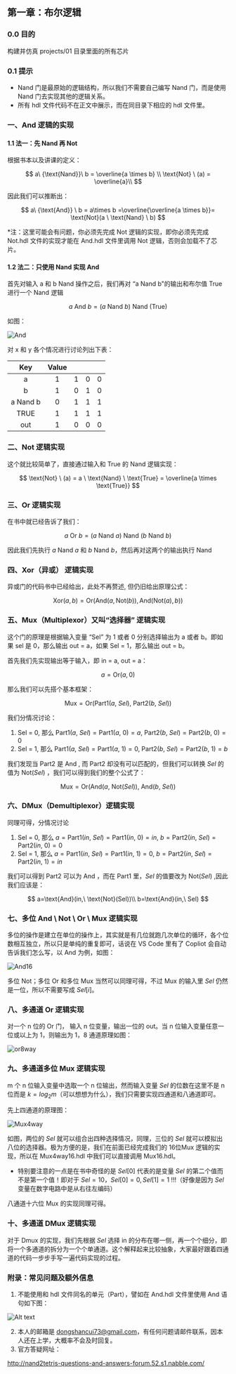 
## 第一章：布尔逻辑

### 0.0 目的

构建并仿真 projects/01 目录里面的所有芯片

### 0.1 提示

* Nand 门是最原始的逻辑结构，所以我们不需要自己编写 Nand 门，而是使用 Nand 门去实现其他的逻辑关系。
* 所有 hdl 文件代码不在正文中展示，而在同目录下相应的 hdl 文件里。

### 一、And 逻辑的实现

#### 1.1 法一：先 Nand 再 Not

根据书本以及讲课的定义：

$$
a\  {\text{Nand}}\ b = \overline{a \times b} \\
\text{Not} \ (a) = \overline{a}\\
$$

因此我们可以推断出：

$$
a\ {\text{And}} \ b = a\times b =\overline{\overline{a \times b}}= \text{Not}(a \ \text{Nand} \ b)
$$

*注：这里可能会有问题，你必须先完成 Not 逻辑的实现，即你必须先完成 Not.hdl 文件的实现才能在 And.hdl 文件里调用 Not 逻辑，否则会加载不了芯片。

#### 1.2 法二：只使用 Nand 实现 And

首先对输入 a 和 b Nand 操作之后，我们再对 “a Nand b"的输出和布尔值 True 进行一个 Nand 逻辑

$$
a\ {\text{And}} \ b = (a \ \text{Nand} \ b)\ \text{Nand}\ (\text{True})
$$

如图：

![And](figure\and_nand_2.svg)

对 x 和 y 各个情况进行讨论列出下表：

<div class="center">

|   Key   | Value |  |  |  |
| :------: | :---: | :-: | :-: | :-: |
|    a    |   1   | 1 | 0 | 0 |
|    b    |   1   | 0 | 1 | 0 |
| a Nand b |   0   | 1 | 1 | 1 |
|   TRUE   |   1   | 1 | 1 | 1 |
|   out   |   1   | 0 | 0 | 0 |

</div>

### 二、Not 逻辑实现

这个就比较简单了，直接通过输入和 True 的 Nand 逻辑实现：

$$
\text{Not} \ (a) = a \  \text{Nand} \ \text{True} = \overline{a \times \text{True}}
$$

### 三、Or 逻辑实现

在书中就已经告诉了我们：

$$
a \ \text{Or} \ b = (a\ \text{Nand} \ a)\ \text{Nand}\ (b \  \text{Nand} \ b)
$$

因此我们先执行 $a\ \text{Nand} \ a$ 和 $b \  \text{Nand} \ b$，然后再对这两个的输出执行 Nand

### 四、Xor（异或） 逻辑实现

异或门的代码书中已经给出，此处不再赘述, 但仍旧给出原理公式：

$$
\text{Xor}(a,b) = \text{Or}(\text{And}(a,\text{Not}(b)), \text{And}(\text{Not}(a),b))
$$

### 五、Mux（Multiplexor）又叫“选择器” 逻辑实现

这个门的原理是根据输入变量 “Sel” 为 1 或者 0 分别选择输出为 a 或者 b。即如果 sel 是 0，那么输出 out = a，如果 Sel = 1，那么输出 out = b。

首先我们先实现输出等于输入，即 in = a, out = a：

$$
a = \text{Or}(a, 0)
$$

那么我们可以先搭个基本框架：

$$
\text{Mux} = \text{Or}(\text{Part1}(a,\ Sel), \ \text{Part2}(b,\ Sel))
$$

我们分情况讨论：

1. Sel = 0, 那么 $\text{Part1}(a,\ Sel)=\text{Part1}(a,\ 0)=a,\  \text{Part2}(b,\ Sel)=\text{Part2}(b,\ 0)=0$
2. Sel = 1, 那么 $\text{Part1}(a,\ Sel)=\text{Part1}(a,\ 1)=0,\  \text{Part2}(b,\ Sel)=\text{Part2}(b,\ 1)=b$

我们发现当 $\text{Part2}$ 是 $\text{And}$ , 而 $\text{Part2}$ 却没有可以匹配的，但我们可以转换 $Sel$ 的值为 $\text{Not}(Sel)$ ，我们可以得到我们的整个公式了：

$$
\text{Mux} = \text{Or}(\text{And}(a,\ \text{Not}(Sel)), \ \text{And}(b,\ Sel))
$$

### 六、DMux（Demultiplexor）逻辑实现

同理可得，分情况讨论

1. Sel = 0, 那么 $a=\text{Part1}(in,\ Sel)=\text{Part1}(in,\ 0)=in,\  b=\text{Part2}(in,\ Sel)=\text{Part2}(in,\ 0)=0$
2. Sel = 1, 那么 $a=\text{Part1}(in,\ Sel)=\text{Part1}(in,\ 1)=0,\  b=\text{Part2}(in,\ Sel)=\text{Part2}(in,\ 1)=in$

我们可以得到 $\text{Part2}$ 可以为 $\text{And}$ ，而在 $\text{Part1}$ 里，$Sel$ 的值要改为 $\text{Not}(Sel)$ ,因此我们应该是：

$$
a=\text{And}(in,\ \text{Not}(Sel))\\
b=\text{And}(in,\ Sel)
$$

### 七、多位 And \ Not \ Or \ Mux 逻辑实现

多位的操作是建立在单位的操作上，其实就是有几位就跑几次单位的循环，各个位数相互独立，所以只是单纯的重复即可，话说在 VS Code 里有了 Copliot 会自动告诉我们怎么写，以 And 为例，如图：

![And16](figure\And16_C.png)

多位 Not；多位 Or 和多位 Mux 当然可以同理可得，不过 Mux 的输入里 $Sel$ 仍然是一位，所以不需要写成 $Sel[i]$。

### 八、多通道 Or 逻辑实现

对一个 n 位的 Or 门， 输入 n 位变量，输出一位的 out。当 n 位输入变量任意一位或以上为 1，则输出为 1，8 通道原理如图：

![or8way](figure\or8way.svg)

### 九、多通道多位 Mux 逻辑实现

m 个 n 位输入变量中选取一个 n 位输出，然而输入变量 $Sel$ 的位数在这里不是 n 位而是 $k=log_2m$（可以想想为什么），我们只需要实现四通道和八通道即可。

先上四通道的原理图：

![Mux4way](figure/mux4way16.svg)

如图，两位的 $Sel$ 就可以组合出四种选择情况，同理，三位的 $Sel$ 就可以模拟出八位的选择器。极为方便的是，我们在前面已经完成我们的 16位Mux 逻辑的实现，所以在 Mux4way16.hdl 中我们可以直接调用 Mux16.hdl。

* 特别要注意的一点是在书中奇怪的是 $Sel[0]$ 代表的是变量 $Sel$ 的第二个值而不是第一个值！即对于 $Sel = 10$，$Sel[0]=0,Sel[1]=1$ !!!（好像是因为 $Sel$ 变量在数字电路中是从右往左编码）

八通道十六位 Mux 的实现同理可得。

### 十、多通道 DMux 逻辑实现

对于 Dmux 的实现，我们先根据 $Sel$ 选择 in 的分布在哪一侧，再一个个细分，即将一个多通道的拆分为一个个单通道。这个解释起来比较抽象，大家最好跟着四通道的代码一步步手写一遍代码实现的过程。

### 附录：常见问题及额外信息

1. 不能使用和 hdl 文件同名的单元（Part），譬如在 And.hdl 文件里使用 And 语句如下图：

![Alt text](figure\failure1.png)

2. 本人的邮箱是 dongshancui73@gmail.com，有任何问题请邮件联系，因本人还在上学，大概率不会及时回复。
3. 官方答疑网址：

http://nand2tetris-questions-and-answers-forum.52.s1.nabble.com/
